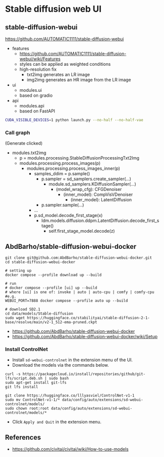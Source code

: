 # Stable diffusion web UI



## stable-diffusion-webui

https://github.com/AUTOMATIC1111/stable-diffusion-webui

- features
  - https://github.com/AUTOMATIC1111/stable-diffusion-webui/wiki/Features
  - styles can be applied as weighted conditions
  - high-resolution fix
    - txt2img generates an LR image
    - img2img  generates an HR image from the LR image 
- ui
  - modules.ui
  - based on gradio
- api
  - modules.api
  - based on FastAPI



```sh
CUDA_VISIBLE_DEVICES=1 python launch.py --no-half --no-half-vae
```



### Call graph

(Generate clicked)

- modules.txt2img
  - p = modules.processing.StableDiffusionProcessingTxt2Img
  - modules.processing.process_images(p)
    - modules.processing.process_images_inner(p)
      - samples_ddim = p.sample()
        - p.sampler = sd_samplers.create_sampler(...)
          - module.sd_samplers.KDiffusionSampler(...)
            - (model_wrap_cfg): CFGDenoiser
              - (inner_model): CompVisVDenoiser
                - (inner_model): LatentDiffusion
        - p.sampler.sample(...)
      - ...
      - p.sd_model.decode_first_stage(x)
        - ldm.models.diffusion.ddpm.LatentDiffusion.decode_first_stage()
          - self.first_stage_model.decode(z)





## AbdBarho/stable-diffusion-webui-docker

```shell
git clone git@github.com:AbdBarho/stable-diffusion-webui-docker.git
cd stable-diffusion-webui-docker

# setting up
docker compose --profile download up --build

# run
# docker compose --profile [ui] up --build
# where [ui] is one of: invoke | auto | auto-cpu | comfy | comfy-cpu
#e.g.
WEBUI_PORT=7888 docker compose --profile auto up --build

# download SD2.1
cd data/models/Stable-diffusion
sudo wget https://huggingface.co/stabilityai/stable-diffusion-2-1-base/resolve/main/v2-1_512-ema-pruned.ckpt
```



- https://github.com/AbdBarho/stable-diffusion-webui-docker
- https://github.com/AbdBarho/stable-diffusion-webui-docker/wiki/Setup



### Install ControlNet

- Install `sd-webui-controlnet` in the extension menu of the UI.
- Download the models via the commands below.

```shell
curl -s https://packagecloud.io/install/repositories/github/git-lfs/script.deb.sh | sudo bash
sudo apt-get install git-lfs
git lfs install

git clone https://huggingface.co/lllyasviel/ControlNet-v1-1
sudo mv ControlNet-v1-1/* data/config/auto/extensions/sd-webui-controlnet/models/
sudo chown root:root data/config/auto/extensions/sd-webui-controlnet/models/*
```

- Click `Apply and Quit` in the extension menu.



## References

- https://github.com/civitai/civitai/wiki/How-to-use-models